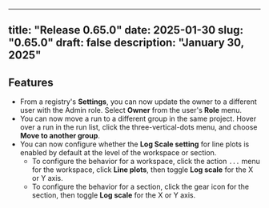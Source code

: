 
---
title: "Release 0.65.0"
date: 2025-01-30
slug: "0.65.0"
draft: false
description: "January 30, 2025"
---

## Features
- From a registry's **Settings**, you can now update the owner to a different user with the Admin role. Select **Owner** from the user's **Role** menu.
- You can now move a run to a different group in the same project. Hover over a run in the run list, click the three-vertical-dots menu, and choose **Move to another group**.
- You can now configure whether the **Log Scale setting** for line plots is enabled by default at the level of the workspace or section. 
  - To configure the behavior for a workspace, click the action `...` menu for the workspace, click **Line plots**, then toggle **Log scale** for the X or Y axis.
  - To configure the behavior for a section, click the gear icon for the section, then toggle **Log scale** for the X or Y axis.


